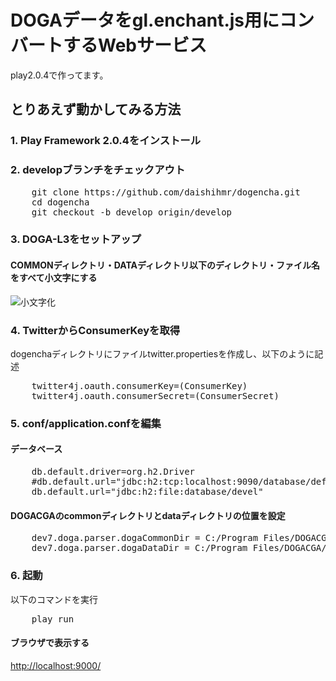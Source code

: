# DOGAデータをgl.enchant.js用にコンバートするWebサービス

play2.0.4で作ってます。

## とりあえず動かしてみる方法

### 1. Play Framework 2.0.4をインストール

### 2. developブランチをチェックアウト
<pre>
    git clone https://github.com/daishihmr/dogencha.git
    cd dogencha
    git checkout -b develop origin/develop
</pre>

### 3. DOGA-L3をセットアップ
#### COMMONディレクトリ・DATAディレクトリ以下のディレクトリ・ファイル名をすべて小文字にする

![小文字化](http://cloud.github.com/downloads/daishihmr/dogencha/tolowercase.png)

### 4. TwitterからConsumerKeyを取得
dogenchaディレクトリにファイルtwitter.propertiesを作成し、以下のように記述
<pre>
    twitter4j.oauth.consumerKey=(ConsumerKey)
    twitter4j.oauth.consumerSecret=(ConsumerSecret)
</pre>

### 5. conf/application.confを編集
#### データベース
<pre>
    db.default.driver=org.h2.Driver
    #db.default.url="jdbc:h2:tcp:localhost:9090/database/default"
    db.default.url="jdbc:h2:file:database/devel"
</pre>
#### DOGACGAのcommonディレクトリとdataディレクトリの位置を設定
<pre>
    dev7.doga.parser.dogaCommonDir = C:/Program Files/DOGACGA/common
    dev7.doga.parser.dogaDataDir = C:/Program Files/DOGACGA/data
</pre>

### 6. 起動
以下のコマンドを実行
<pre>
    play run
</pre>

#### ブラウザで表示する
<http://localhost:9000/>
